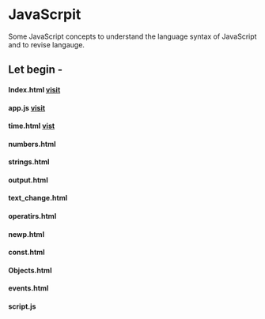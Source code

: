 # JavaScrpit
Some JavaScript concepts to understand the language syntax of JavaScript and to revise langauge.
## Let begin -
#### Index.html [visit](https://github.com/shreyash00007/JavaScrpit/blob/main/index.html)
#### app.js [visit](https://github.com/shreyash00007/JavaScrpit/blob/main/app.js)
#### time.html [vist](https://github.com/shreyash00007/JavaScrpit/blob/main/time.html)
#### numbers.html []()
#### strings.html []()
#### output.html []()
#### text_change.html []()
#### operatirs.html []()
#### newp.html
#### const.html
#### Objects.html
#### events.html
#### script.js
